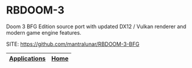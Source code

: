 # RBDOOM-3

 Doom 3 BFG Edition source port with updated DX12 / Vulkan renderer and modern game engine features.

 SITE: https://github.com/mantralunar/RBDOOM-3-BFG

 | [Applications](https://portable-linux-apps.github.io/apps.html) | [Home](https://portable-linux-apps.github.io)
 | --- | --- |
